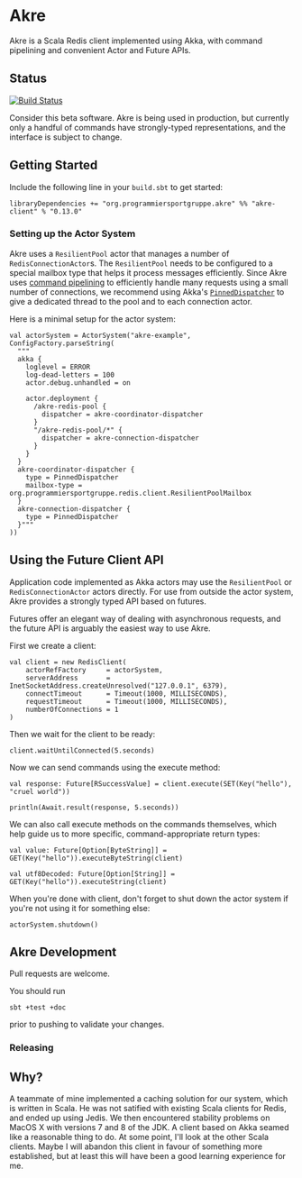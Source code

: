 Akre
====

Akre is a Scala Redis client implemented using Akka,
with command pipelining and convenient Actor and Future APIs.


Status
------

[![Build Status](https://travis-ci.org/programmiersportgruppe/akre.svg?branch=master)](https://travis-ci.org/programmiersportgruppe/akre)

Consider this beta software.
Akre is being used in production,
but currently only a handful of commands have strongly-typed representations,
and the interface is subject to change.


Getting Started
---------------

Include the following line in your `build.sbt` to get started:

~~~ {.scala}
libraryDependencies += "org.programmiersportgruppe.akre" %% "akre-client" % "0.13.0"
~~~


### Setting up the Actor System

Akre uses a `ResilientPool` actor that manages a number of `RedisConnectionActor`s.
The `ResilientPool` needs to be configured to a special mailbox type that helps it process messages efficiently.
Since Akre uses [command pipelining] to efficiently handle many requests using a small number of connections,
we recommend using Akka's [`PinnedDispatcher`] to give a dedicated thread to the pool and to each connection actor.

[command pipelining]: http://redis.io/topics/pipelining
[`PinnedDispatcher`]: http://doc.akka.io/docs/akka/snapshot/scala/dispatchers.html#Types_of_dispatchers

Here is a minimal setup for the actor system:

~~~ {.scala}
val actorSystem = ActorSystem("akre-example", ConfigFactory.parseString(
  """
  akka {
    loglevel = ERROR
    log-dead-letters = 100
    actor.debug.unhandled = on

    actor.deployment {
      /akre-redis-pool {
        dispatcher = akre-coordinator-dispatcher
      }
      "/akre-redis-pool/*" {
        dispatcher = akre-connection-dispatcher
      }
    }
  }
  akre-coordinator-dispatcher {
    type = PinnedDispatcher
    mailbox-type = org.programmiersportgruppe.redis.client.ResilientPoolMailbox
  }
  akre-connection-dispatcher {
    type = PinnedDispatcher
  }"""
))
~~~


Using the Future Client API
---------------------------

Application code implemented as Akka actors may use the `ResilientPool` or `RedisConnectionActor` actors directly.
For use from outside the actor system, Akre provides a strongly typed API based on futures.

Futures offer an elegant way of dealing with asynchronous requests,
and the future API is arguably the easiest way to use Akre.

First we create a client:

~~~ {.scala}
val client = new RedisClient(
    actorRefFactory     = actorSystem,
    serverAddress       = InetSocketAddress.createUnresolved("127.0.0.1", 6379),
    connectTimeout      = Timeout(1000, MILLISECONDS),
    requestTimeout      = Timeout(1000, MILLISECONDS),
    numberOfConnections = 1
)
~~~

Then we wait for the client to be ready:

~~~ {.scala}
client.waitUntilConnected(5.seconds)
~~~

Now we can send commands using the execute method:

~~~ {.scala}
val response: Future[RSuccessValue] = client.execute(SET(Key("hello"), "cruel world"))

println(Await.result(response, 5.seconds))
~~~

We can also call execute methods on the commands themselves,
which help guide us to more specific, command-appropriate return types:

~~~ {.scala}
val value: Future[Option[ByteString]] = GET(Key("hello")).executeByteString(client)

val utf8Decoded: Future[Option[String]] = GET(Key("hello")).executeString(client)
~~~

When you're done with client,
don't forget to shut down the actor system if you're not using it for something else:

~~~ {.scala}
actorSystem.shutdown()
~~~


Akre Development
----------------

Pull requests are welcome.

You should run

~~~ {.sh}
sbt +test +doc
~~~

prior to pushing to validate your changes.

### Releasing

Why?
----

A teammate of mine implemented a caching solution for our system, which is written in Scala.
He was not satified with existing Scala clients for Redis, and ended up using Jedis.
We then encountered stability problems on MacOS X with versions 7 and 8 of the JDK.
A client based on Akka seamed like a reasonable thing to do.
At some point, I'll look at the other Scala clients.
Maybe I will abandon this client in favour of something more established,
but at least this will have been a good learning experience for me.
